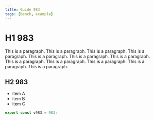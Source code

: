 ```yaml
---
title: Guide 983
tags: [bench, example]
---
```


# H1 983

This is a paragraph. This is a paragraph. This is a paragraph. This is a paragraph. This is a paragraph. This is a paragraph. This is a paragraph. This is a paragraph. This is a paragraph. This is a paragraph. This is a paragraph. This is a paragraph. 

## H2 983

- item A
- item B
- item C

```ts
export const v983 = 983;
```